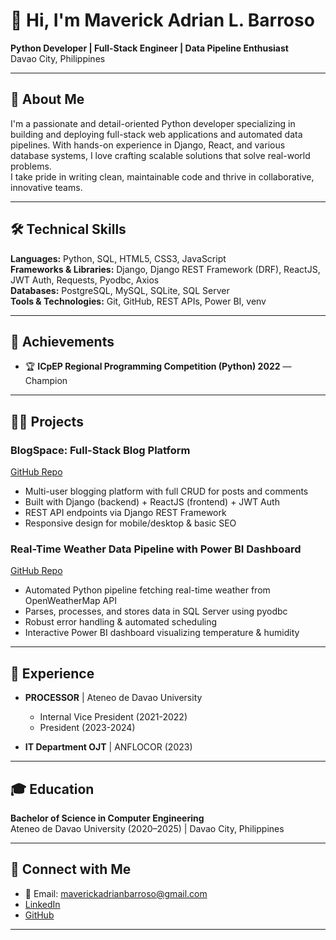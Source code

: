# 👋 Hi, I'm Maverick Adrian L. Barroso

**Python Developer | Full-Stack Engineer | Data Pipeline Enthusiast**  
Davao City, Philippines

---

## 🚀 About Me

I'm a passionate and detail-oriented Python developer specializing in building and deploying full-stack web applications and automated data pipelines. With hands-on experience in Django, React, and various database systems, I love crafting scalable solutions that solve real-world problems.  
I take pride in writing clean, maintainable code and thrive in collaborative, innovative teams.

---

## 🛠️ Technical Skills

**Languages:** Python, SQL, HTML5, CSS3, JavaScript  
**Frameworks & Libraries:** Django, Django REST Framework (DRF), ReactJS, JWT Auth, Requests, Pyodbc, Axios  
**Databases:** PostgreSQL, MySQL, SQLite, SQL Server  
**Tools & Technologies:** Git, GitHub, REST APIs, Power BI, venv

---

## 🌟 Achievements

- 🏆 **ICpEP Regional Programming Competition (Python) 2022** — Champion

---

## 👨‍💻 Projects

### BlogSpace: Full-Stack Blog Platform
[GitHub Repo](https://github.com/aDistraction16/Full-Stack-Blog-BlogSpace-)
- Multi-user blogging platform with full CRUD for posts and comments
- Built with Django (backend) + ReactJS (frontend) + JWT Auth
- REST API endpoints via Django REST Framework
- Responsive design for mobile/desktop & basic SEO

### Real-Time Weather Data Pipeline with Power BI Dashboard  
[GitHub Repo](https://github.com/aDistraction16/Real-Time-Weather-Data-Pipeline-with-Power-BI-Dashboard)
- Automated Python pipeline fetching real-time weather from OpenWeatherMap API
- Parses, processes, and stores data in SQL Server using pyodbc
- Robust error handling & automated scheduling
- Interactive Power BI dashboard visualizing temperature & humidity

---

## 💼 Experience

- **PROCESSOR** | Ateneo de Davao University  
  - Internal Vice President (2021-2022)  
  - President (2023-2024)

- **IT Department OJT** | ANFLOCOR (2023)

---

## 🎓 Education

**Bachelor of Science in Computer Engineering**  
Ateneo de Davao University (2020–2025) | Davao City, Philippines

---

## 🤝 Connect with Me

- 📧 Email: maverickadrianbarroso@gmail.com
- [LinkedIn](https://linkedin.com/in/) <!-- Add your LinkedIn username -->
- [GitHub](https://github.com/aDistraction16)

---

